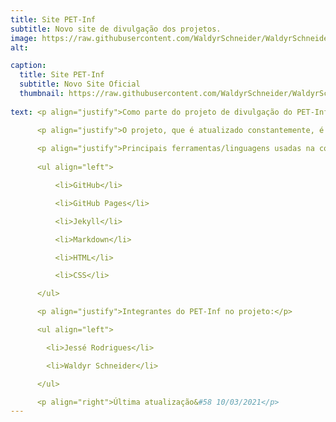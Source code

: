 ```yaml
---
title: Site PET-Inf 
subtitle: Novo site de divulgação dos projetos.
image: https://raw.githubusercontent.com/WaldyrSchneider/WaldyrSchneider.github.io/master/assets/img/portfolio/Tela_Site.jpg
alt: 

caption:
  title: Site PET-Inf
  subtitle: Novo Site Oficial
  thumbnail: https://raw.githubusercontent.com/WaldyrSchneider/WaldyrSchneider.github.io/master/assets/img/capa-site.png
  
text: <p align="justify">Como parte do projeto de divulgação do PET-Informática, a criação do novo site também é um trabalho que envolve os integrantes do grupo, pois trabalha diversas ferramentas essenciais em diferentes profissões na área de tecnologia.</p>

      <p align="justify">O projeto, que é atualizado constantemente, é hospedado pelo GitHub Pages, uma plataforma conhecida por permitir a montagem gratuita da página de um repositório público do GitHub. O código do site foi modificado com base no template disponibilizado por <a href="https://github.com/raviriley/agency-jekyll-theme" target="_blank"><b>raviriley</b></a>, ou seja, parte do objetivo deste projeto é a conexão e o compartilhamento de informações entre usuários da plataforma GitHub, que é o principal ambiente em que se encontram os novos trabalhos do PET-Inf.</p>
      
      <p align="justify">Principais ferramentas/linguagens usadas na construção do site:</p>
      
      <ul align="left">

          <li>GitHub</li>

          <li>GitHub Pages</li>

          <li>Jekyll</li>

          <li>Markdown</li>

          <li>HTML</li>

          <li>CSS</li>

      </ul>

      <p align="justify">Integrantes do PET-Inf no projeto:</p>

      <ul align="left">

        <li>Jessé Rodrigues</li>

        <li>Waldyr Schneider</li>

      </ul>

      <p align="right">Última atualização&#58 10/03/2021</p>
---
```

